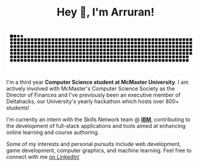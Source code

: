 <!--h1 without bottom border-->
<div id="user-content-toc">
  <ul align="center">
    <summary><h1 style="display: inline-block">Hey 👋, I'm Arruran!</h1></summary>
  </ul>
</div>

<!--- snake -->
<div align="center">
  <img  src="https://github.com/1999AZZAR/1999AZZAR/blob/main/resources/img/grid-snake.svg"
       alt="snake" /></a>
</div>
<p>
I'm a third year <b>Computer Science student at McMaster University</b>. I am actively involved with McMaster's Computer Science Society as the Director of Finances and I've previously been an executive member of Deltahacks, our University's yearly hackathon which hosts over 800+ students!</p>

<p>
I'm currently an intern with the Skills Network team @ <b><a href="https://www.ibm.com/ca-en" target="_blank">IBM</a></b>, contributing to the development of full-stack applications and tools aimed at enhancing online learning and course authoring.</p>

<p>Some of my interests and personal pursuits include web development, game development, computer graphics, and machine learning. Feel free to connect with me <a href="https://www.linkedin.com/in/arrurank/" target="_blank">on LinkedIn!</a></p>
